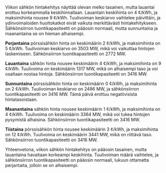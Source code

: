Viikon sähkön hintakehitys näyttää olevan melko tasainen, mutta lauantai erottuu korkeammalla keskihinnallaan. Lauantain keskihinta on 4 ¢/kWh, ja maksimihinta nousee 9 ¢/kWh. Tuulivoiman keskiarvo vaihtelee päivittäin, ja ydinvoimaloiden huoltokatkot eivät vaikuta merkittävästi hintakehitykseen. Sähkönsiirron tuontikapasiteetti on pääosin normaali, mutta sunnuntaina ja maanantaina se on hieman alhaisempi.

**Perjantaina** pörssisähkön hinta on keskimäärin 2 ¢/kWh, ja maksimihinta on 5 ¢/kWh. Tuulivoiman keskiarvo on 3503 MW, mikä voi vaikuttaa hintojen laskemiseen. Sähkönsiirron tuontikapasiteetti on 2772 MW.

**Lauantaina** sähkön hinta nousee keskimäärin 4 ¢/kWh, ja maksimihinta on 9 ¢/kWh. Tuulivoima on keskimäärin 1317 MW, mikä on alhaisempi taso ja voi osaltaan nostaa hintoja. Sähkönsiirron tuontikapasiteetti on 3416 MW.

**Sunnuntaina** pörssisähkön hinta on keskimäärin 0 ¢/kWh, ja maksimihinta on 2 ¢/kWh. Tuulivoiman keskiarvo on 2486 MW, ja sähkönsiirron tuontikapasiteetti on 3416 MW. Tämä päivä erottuu negatiivisista hintatasoistaan.

**Maanantaina** sähkön hinta nousee keskimäärin 1 ¢/kWh, ja maksimihinta on 4 ¢/kWh. Tuulivoima on keskimäärin 3364 MW, mikä voi tukea hintojen pysymistä alhaisina. Sähkönsiirron tuontikapasiteetti on 3416 MW.

**Tiistaina** pörssisähkön hinta nousee keskimäärin 3 ¢/kWh, ja maksimihinta on 12 ¢/kWh. Tuulivoima on keskimäärin 3441 MW, mikä on riittävä taso. Sähkönsiirron tuontikapasiteetti on 3416 MW.

Yhteenvetona, viikon sähkön hintakehitys on pääosin tasainen, mutta lauantaina havaitaan korkeampi keskihinta. Tuulivoiman määrä vaihtelee, ja sähkönsiirron tuontikapasiteetti on pääosin normaali, lukuun ottamatta perjantaita, jolloin se on alhaisempi.